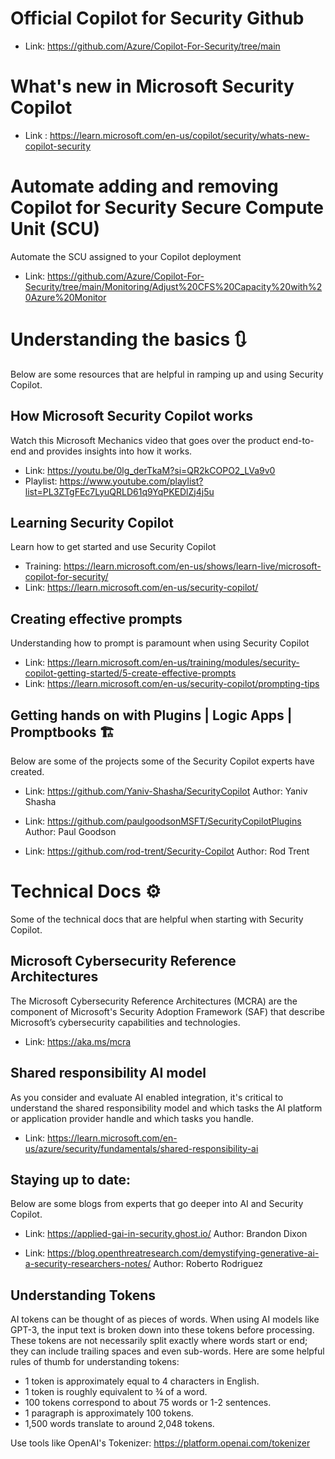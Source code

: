 # Official Copilot for Security Github
- Link: https://github.com/Azure/Copilot-For-Security/tree/main

# What's new in Microsoft Security Copilot
- Link : https://learn.microsoft.com/en-us/copilot/security/whats-new-copilot-security

# Automate adding and removing Copilot for Security Secure Compute Unit (SCU) 
Automate the SCU assigned to your Copilot deployment 
- Link: https://github.com/Azure/Copilot-For-Security/tree/main/Monitoring/Adjust%20CFS%20Capacity%20with%20Azure%20Monitor

# Understanding the basics 🔃
Below are some resources that are helpful in ramping up and using Security Copilot.

## How Microsoft Security Copilot works
Watch this Microsoft Mechanics video that goes over the product end-to-end and provides insights into how it works. 
- Link: https://youtu.be/0lg_derTkaM?si=QR2kCOPO2_LVa9v0
- Playlist: https://www.youtube.com/playlist?list=PL3ZTgFEc7LyuQRLD61q9YqPKEDlZj4j5u

## Learning Security Copilot 
Learn how to get started and use Security Copilot 
- Training: https://learn.microsoft.com/en-us/shows/learn-live/microsoft-copilot-for-security/
- Link: https://learn.microsoft.com/en-us/security-copilot/

## Creating effective prompts 
Understanding how to prompt is paramount when using Security Copilot
- Link: https://learn.microsoft.com/en-us/training/modules/security-copilot-getting-started/5-create-effective-prompts
- Link: https://learn.microsoft.com/en-us/security-copilot/prompting-tips


## Getting hands on with Plugins | Logic Apps | Promptbooks 🏗️
Below are some of the projects some of the Security Copilot experts have created. 

- Link: https://github.com/Yaniv-Shasha/SecurityCopilot
Author: Yaniv Shasha

- Link: https://github.com/paulgoodsonMSFT/SecurityCopilotPlugins
Author: Paul Goodson 

- Link: https://github.com/rod-trent/Security-Copilot
Author: Rod Trent

# Technical Docs ⚙️
Some of the technical docs that are helpful when starting with Security Copilot. 

## Microsoft Cybersecurity Reference Architectures
The Microsoft Cybersecurity Reference Architectures (MCRA) are the component of Microsoft's Security Adoption Framework (SAF) that describe Microsoft’s cybersecurity capabilities and technologies.
- Link: https://aka.ms/mcra

## Shared responsibility AI model
As you consider and evaluate AI enabled integration, it's critical to understand the shared responsibility model and which tasks the AI platform or application provider handle and which tasks you handle. 
- Link: https://learn.microsoft.com/en-us/azure/security/fundamentals/shared-responsibility-ai

## Staying up to date: 
Below are some blogs from experts that go deeper into AI and Security Copilot. 

- Link: https://applied-gai-in-security.ghost.io/
Author: Brandon Dixon 

- Link: https://blog.openthreatresearch.com/demystifying-generative-ai-a-security-researchers-notes/
Author: Roberto Rodriguez 

## Understanding Tokens 
AI tokens can be thought of as pieces of words. When using AI models like GPT-3, the input text is broken down into these tokens before processing. These tokens are not necessarily split exactly where words start or end; they can include trailing spaces and even sub-words. Here are some helpful rules of thumb for understanding tokens:

- 1 token is approximately equal to 4 characters in English.
- 1 token is roughly equivalent to ¾ of a word.
- 100 tokens correspond to about 75 words or 1-2 sentences.
- 1 paragraph is approximately 100 tokens.
- 1,500 words translate to around 2,048 tokens.

Use tools like OpenAI's Tokenizer: https://platform.openai.com/tokenizer 
